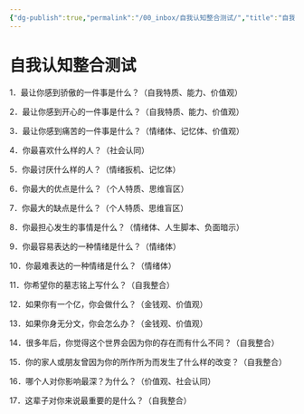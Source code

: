 ```yaml
---
{"dg-publish":true,"permalink":"/00_inbox/自我认知整合测试/","title":"自我认知整合测试","tags":["认知 心理"]}
---
```



# 自我认知整合测试

1．最让你感到骄傲的一件事是什么？（自我特质、能力、价值观）

2．最让你感到开心的一件事是什么？（自我特质、能力、价值观） 

3．最让你感到痛苦的一件事是什么？（情绪体、记忆体、价值观） 

4．你最喜欢什么样的人？（社会认同）  

5．你最讨厌什么样的人？（情绪扳机、记忆体）  

6．你最大的优点是什么？（个人特质、思维盲区）  

7．你最大的缺点是什么？（个人特质、思维盲区） 

8．你最担心发生的事情是什么？（情绪体、人生脚本、负面暗示） 

9．你最容易表达的一种情绪是什么？（情绪体）  

10．你最难表达的一种情绪是什么？（情绪体）  

11．你希望你的墓志铭上写什么？（自我整合）  

12．如果你有一个亿，你会做什么？（金钱观、价值观）

13．如果你身无分文，你会怎么办？（金钱观、价值观）  

14．很多年后，你觉得这个世界会因为你的存在而有什么不同？（自我整合）

15．你的家人或朋友曾因为你的所作所为而发生了什么样的改变？（自我整合）

16．哪个人对你影响最深？为什么？（价值观、社会认同） 

17．这辈子对你来说最重要的是什么？（自我整合）  
